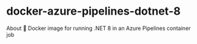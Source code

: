 # docker-azure-pipelines-dotnet-8
About 🐳 Docker image for running .NET 8 in an Azure Pipelines container job
